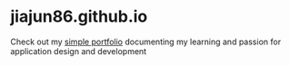 jiajun86.github.io
==================

Check out my [simple portfolio](//jiajun86.github.io/) documenting my learning and passion for application design and development